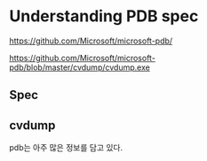 # Understanding PDB spec 

https://github.com/Microsoft/microsoft-pdb/

https://github.com/Microsoft/microsoft-pdb/blob/master/cvdump/cvdump.exe


## Spec 

## cvdump 

pdb는 아주 많은 정보를 담고 있다. 

